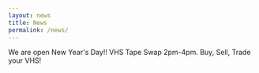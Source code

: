 ```yaml
---
layout: news
title: News
permalink: /news/
---
```

We are open New Year's Day!! VHS Tape Swap 2pm-4pm. Buy, Sell, Trade your VHS!
